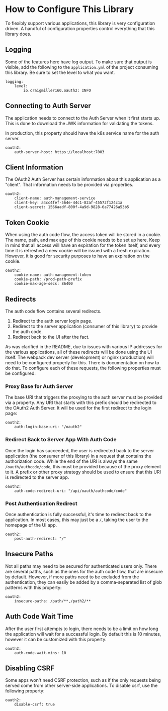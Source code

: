 # How to Configure This Library

To flexibly support various applications, this library is very configuration driven. A handful of configuration properties control everything that this library does.

## Logging

Some of the features here have log output. To make sure that output is visible, add the following to the `application.yml` of the project consuming this library. Be sure to set the level to what you want.
                                           
```
logging:
    level:
        io.craigmiller160.oauth2: INFO
```

## Connecting to Auth Server

The application needs to connect to the Auth Server when it first starts up. This is done to download the JWK information for validating the tokens.

In production, this property should have the k8s service name for the auth server.

```
oauth2:
    auth-server-host: https://localhost:7003
```

## Client Information

The OAuth2 Auth Server has certain information about this application as a "client". That information needs to be provided via properties.

```
oauth2:
    client-name: auth-management-service
    client-key: a4cc4fef-564e-44c1-82af-45572f124c1a
    client-secret: 1566aadf-800f-4a9d-9828-6a77426a53b5
```

## Token Cookie

When using the auth code flow, the access token will be stored in a cookie. The name, path, and max age of this cookie needs to be set up here. Keep in mind that all access will have an expiration for the token itself, and every time it is refreshed a new cookie will be issued with a fresh expiration. However, it is good for security purposes to have an expiration on the cookie.

```
oauth2:
    cookie-name: auth-management-token
    cookie-path: /prod-path-prefix
    cookie-max-age-secs: 86400
```

## Redirects

The auth code flow contains several redirects.

1. Redirect to the auth server login page.
1. Redirect to the server application (consumer of this library) to provide the auth code.
1. Redirect back to the UI after the fact.

As was clarified in the README, due to issues with various IP addresses for the various applications, all of these redirects will be done using the UI itself. The webpack dev server (development) or nginx (production) will need to be configured properly for this. There is documentation on how to do that. To configure each of these requests, the following properties must be configured:

### Proxy Base for Auth Server

The base URI that triggers the proxying to the auth server must be provided via a property. Any URI that starts with this prefix should be redirected to the OAuth2 Auth Server. It will be used for the first redirect to the login page:

```
oauth2:
    auth-login-base-uri: "/oauth2"
```

### Redirect Back to Server App With Auth Code

Once the login has succeeded, the user is redirected back to the server application (the consumer of this library) in a request that contains the authorization code. While the end of the URI is always the same `/oauth/authcode/code`, this must be provided because of the proxy element to it. A prefix or other proxy strategy should be used to ensure that this URI is redirected to the server app.

```
oauth2:
    auth-code-redirect-uri: "/api/oauth/authcode/code"
```

### Post Authentication Redirect

Once authentication is fully successful, it's time to redirect back to the application. In most cases, this may just be a `/`, taking the user to the homepage of the UI app.

```
oauth2:
    post-auth-redirect: "/"
```

## Insecure Paths

Not all paths may need to be secured for authenticated users only. There are several paths, such as the ones for the auth code flow, that are insecure by default. However, if more paths need to be excluded from the authentication, they can easily be added by a comma-separated list of glob patterns with this property:

```
oauth2:
    insecure-paths: /path/**,/path2/**
```

## Auth Code Wait Time

After the user first attempts to login, there needs to be a limit on how long the application will wait for a successful login. By default this is 10 minutes, however it can be customized with this property:

```
oauth2:
    auth-code-wait-mins: 10
``` 

## Disabling CSRF

Some apps won't need CSRF protection, such as if the only requests being served come from other server-side applications. To disable csrf, use the following property:

```
oauth2:
    disable-csrf: true
```